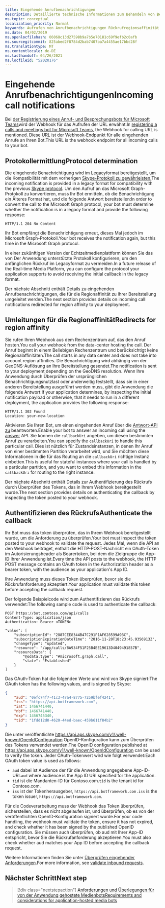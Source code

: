 ```yaml
---
title: Eingehende Anrufbenachrichtigungen
description: Detaillierte technische Informationen zum Behandeln von Benachrichtigungen von eingehenden Anrufen
ms.topic: conceptual
localization_priority: Normal
keywords: Aufrufen von Anrufbenachrichtigungen Rückrufregionsaffinität
ms.date: 04/02/2019
ms.openlocfilehash: 06068c13d27598b9a7b5e70181c69f9efb2c0afb
ms.sourcegitcommit: 825abed2f8784d2bab7407ba7a4455ae17bbd28f
ms.translationtype: MT
ms.contentlocale: de-DE
ms.lasthandoff: 04/26/2021
ms.locfileid: "52020176"
---
```

# <a name="incoming-call-notifications"></a><span data-ttu-id="610e6-104">Eingehende Anrufbenachrichtigungen</span><span class="sxs-lookup"><span data-stu-id="610e6-104">Incoming call notifications</span></span>

<span data-ttu-id="610e6-105">Bei [der Registrierung eines Anruf- und Besprechungsbots für Microsoft Teams](./registering-calling-bot.md#create-new-bot-or-add-calling-capabilities)wird der Webhook für das Aufrufen der URL erwähnt.</span><span class="sxs-lookup"><span data-stu-id="610e6-105">In [registering a calls and meetings bot for Microsoft Teams](./registering-calling-bot.md#create-new-bot-or-add-calling-capabilities), the Webhook for calling URL is mentioned.</span></span> <span data-ttu-id="610e6-106">Diese URL ist der Webhook-Endpunkt für alle eingehenden Anrufe an Ihren Bot.</span><span class="sxs-lookup"><span data-stu-id="610e6-106">This URL is the webhook endpoint for all incoming calls to your bot.</span></span>

## <a name="protocol-determination"></a><span data-ttu-id="610e6-107">Protokollermittlung</span><span class="sxs-lookup"><span data-stu-id="610e6-107">Protocol determination</span></span>

<span data-ttu-id="610e6-108">Die eingehende Benachrichtigung wird im Legacyformat bereitgestellt, um die Kompatibilität mit dem vorherigen [Skype-Protokoll zu gewährleisten.](/azure/bot-service/dotnet/bot-builder-dotnet-real-time-media-concepts?view=azure-bot-service-3.0&preserve-view=true)</span><span class="sxs-lookup"><span data-stu-id="610e6-108">The incoming notification is provided in a legacy format for compatibility with the previous [Skype protocol](/azure/bot-service/dotnet/bot-builder-dotnet-real-time-media-concepts?view=azure-bot-service-3.0&preserve-view=true).</span></span> <span data-ttu-id="610e6-109">Um den Aufruf an das Microsoft Graph-Protokoll zu konvertieren, muss Ihr Bot ermitteln, ob die Benachrichtigung ein Älteres Format hat, und die folgende Antwort bereitstellen:</span><span class="sxs-lookup"><span data-stu-id="610e6-109">In order to convert the call to the Microsoft Graph protocol, your bot must determine whether the notification is in a legacy format and provide the following response:</span></span>

```http
HTTP/1.1 204 No Content
```

<span data-ttu-id="610e6-110">Ihr Bot empfängt die Benachrichtigung erneut, dieses Mal jedoch im Microsoft Graph-Protokoll.</span><span class="sxs-lookup"><span data-stu-id="610e6-110">Your bot receives the notification again, but this time in the Microsoft Graph protocol.</span></span>

<span data-ttu-id="610e6-111">In einer zukünftigen Version der Echtzeitmedienplattform können Sie das von Der Anwendung unterstützte Protokoll konfigurieren, um den anfänglichen Rückruf im Legacyformat zu vermeiden.</span><span class="sxs-lookup"><span data-stu-id="610e6-111">In a future release of the Real-time Media Platform, you can configure the protocol your application supports to avoid receiving the initial callback in the legacy format.</span></span>

<span data-ttu-id="610e6-112">Der nächste Abschnitt enthält Details zu eingehenden Anrufbenachrichtigungen, die für die Regionaffinität zu Ihrer Bereitstellung umgeleitet werden.</span><span class="sxs-lookup"><span data-stu-id="610e6-112">The next section provides details on incoming call notifications redirected for region affinity to your deployment.</span></span>

## <a name="redirects-for-region-affinity"></a><span data-ttu-id="610e6-113">Umleitungen für die Regionaffinität</span><span class="sxs-lookup"><span data-stu-id="610e6-113">Redirects for region affinity</span></span>

<span data-ttu-id="610e6-114">Sie rufen Ihren Webhook aus dem Rechenzentrum auf, das den Anruf hosten.</span><span class="sxs-lookup"><span data-stu-id="610e6-114">You call your webhook from the data-center hosting the call.</span></span> <span data-ttu-id="610e6-115">Der Anruf beginnt in einem Beliebigen Rechenzentrum und berücksichtigt keine Regionalaffinitäten.</span><span class="sxs-lookup"><span data-stu-id="610e6-115">The call starts in any data center and does not take into account region affinities.</span></span> <span data-ttu-id="610e6-116">Die Benachrichtigung wird abhängig von der GeoDNS-Auflösung an Ihre Bereitstellung gesendet.</span><span class="sxs-lookup"><span data-stu-id="610e6-116">The notification is sent to your deployment depending on the GeoDNS resolution.</span></span> <span data-ttu-id="610e6-117">Wenn Ihre Anwendung durch Überprüfen der ursprünglichen Benachrichtigungsnutzlast oder anderweitig feststellt, dass sie in einer anderen Bereitstellung ausgeführt werden muss, gibt die Anwendung die folgende Antwort:</span><span class="sxs-lookup"><span data-stu-id="610e6-117">If your application determines, by inspecting the initial notification payload or otherwise, that it needs to run in a different deployment, the application provides the following response:</span></span>

```http
HTTP/1.1 302 Found
Location: your-new-location
```

<span data-ttu-id="610e6-118">Aktivieren Sie Ihren Bot, um einen eingehenden Anruf über die [Antwort-API zu](https://developer.microsoft.com/graph/docs/api-reference/beta/api/call_answer) beantworten.</span><span class="sxs-lookup"><span data-stu-id="610e6-118">Enable your bot to answer an incoming call using the [answer](https://developer.microsoft.com/graph/docs/api-reference/beta/api/call_answer) API.</span></span> <span data-ttu-id="610e6-119">Sie können die `callbackUri` angeben, um diesen bestimmten Anruf zu verarbeiten.</span><span class="sxs-lookup"><span data-stu-id="610e6-119">You can specify the `callbackUri` to handle this particular call.</span></span> <span data-ttu-id="610e6-120">Dies ist nützlich für Zustandsinstanzen, in denen Ihr Anruf von einer bestimmten Partition verarbeitet wird, und Sie möchten diese Informationen in die für das Routing an die `callbackUri` richtige Instanz einbetten.</span><span class="sxs-lookup"><span data-stu-id="610e6-120">This is useful for stateful instances where your call is handled by a particular partition, and you want to embed this information in the `callbackUri` for routing to the right instance.</span></span>

<span data-ttu-id="610e6-121">Der nächste Abschnitt enthält Details zur Authentifizierung des Rückrufs durch Überprüfen des Tokens, das in Ihrem Webhook bereitgestellt wurde.</span><span class="sxs-lookup"><span data-stu-id="610e6-121">The next section provides details on authenticating the callback by inspecting the token posted to your webhook.</span></span>

## <a name="authenticate-the-callback"></a><span data-ttu-id="610e6-122">Authentifizieren des Rückrufs</span><span class="sxs-lookup"><span data-stu-id="610e6-122">Authenticate the callback</span></span>

<span data-ttu-id="610e6-123">Ihr Bot muss das token überprüfen, das in Ihrem Webhook bereitgestellt wurde, um die Anforderung zu überprüfen.</span><span class="sxs-lookup"><span data-stu-id="610e6-123">Your bot must inspect the token posted to your webhook to validate the request.</span></span> <span data-ttu-id="610e6-124">Jedes Mal, wenn die API an den Webhook beiträget, enthält die HTTP-POST-Nachricht ein OAuth-Token im Autorisierungsheader als Bearertoken, bei dem die Zielgruppe die App-ID Ihrer Anwendung ist.</span><span class="sxs-lookup"><span data-stu-id="610e6-124">Every time the API posts to the webhook, the HTTP POST message contains an OAuth token in the Authorization header as a bearer token, with the audience as your application's App ID.</span></span>

<span data-ttu-id="610e6-125">Ihre Anwendung muss dieses Token überprüfen, bevor sie die Rückrufanforderung akzeptiert.</span><span class="sxs-lookup"><span data-stu-id="610e6-125">Your application must validate this token before accepting the callback request.</span></span>

<span data-ttu-id="610e6-126">Der folgende Beispielcode wird zum Authentifizieren des Rückrufs verwendet:</span><span class="sxs-lookup"><span data-stu-id="610e6-126">The following sample code is used to authenticate the callback:</span></span>

```http
POST https://bot.contoso.com/api/calls
Content-Type: application/json
Authentication: Bearer <TOKEN>

"value": [
    "subscriptionId": "2887CEE8344B47C291F1AF628599A93C",
    "subscriptionExpirationDateTime": "2016-11-20T18:23:45.9356913Z",
    "changeType": "updated",
    "resource": "/app/calls/8A934F51F25B4EE19613D4049491857B",
    "resourceData": {
        "@odata.type": "#microsoft.graph.call",
        "state": "Established"
    }
]
```

<span data-ttu-id="610e6-127">Das OAuth-Token hat die folgenden Werte und wird von Skype signiert:</span><span class="sxs-lookup"><span data-stu-id="610e6-127">The OAuth token has the following values, and is signed by Skype:</span></span>

```json
{
    "aud": "0efc74f7-41c3-47a4-8775-7259bfef4241",
    "iss": "https://api.botframework.com",
    "iat": 1466741440,
    "nbf": 1466741440,
    "exp": 1466745340,
    "tid": "1fdd12d0-4620-44ed-baec-459b611f84b2"
}
```

<span data-ttu-id="610e6-128">Die unter veröffentlichte <https://api.aps.skype.com/v1/.well-known/OpenIdConfiguration> OpenID-Konfiguration kann zum Überprüfen des Tokens verwendet werden.</span><span class="sxs-lookup"><span data-stu-id="610e6-128">The OpenID configuration published at <https://api.aps.skype.com/v1/.well-known/OpenIdConfiguration> can be used to verify the token.</span></span> <span data-ttu-id="610e6-129">Jeder OAuth-Tokenwert wird wie folgt verwendet:</span><span class="sxs-lookup"><span data-stu-id="610e6-129">Each OAuth token value is used as follows:</span></span>

* <span data-ttu-id="610e6-130">`aud` dabei ist Audience der für die Anwendung angegebene App-ID-URI.</span><span class="sxs-lookup"><span data-stu-id="610e6-130">`aud` where audience is the App ID URI specified for the application.</span></span>
* <span data-ttu-id="610e6-131">`tid` ist die Mandanten-ID für Contoso.com.</span><span class="sxs-lookup"><span data-stu-id="610e6-131">`tid` is the tenant id for Contoso.com.</span></span>
* <span data-ttu-id="610e6-132">`iss` ist der Tokenherausgeber, `https://api.botframework.com` .</span><span class="sxs-lookup"><span data-stu-id="610e6-132">`iss` is the token issuer, `https://api.botframework.com`.</span></span>

<span data-ttu-id="610e6-133">Für die Codeverarbeitung muss der Webhook das Token überprüfen, sicherstellen, dass es nicht abgelaufen ist, und überprüfen, ob es von der veröffentlichten OpenID-Konfiguration signiert wurde.</span><span class="sxs-lookup"><span data-stu-id="610e6-133">For your code handling, the webhook must validate the token, ensure it has not expired, and check whether it has been signed by the published OpenID configuration.</span></span> <span data-ttu-id="610e6-134">Sie müssen auch überprüfen, ob aud mit Ihrer App-ID entspricht, bevor Sie die Rückrufanforderung akzeptieren.</span><span class="sxs-lookup"><span data-stu-id="610e6-134">You must also check whether aud matches your App ID before accepting the callback request.</span></span>

<span data-ttu-id="610e6-135">Weitere Informationen finden Sie unter [Überprüfen eingehender Anforderungen](https://github.com/microsoftgraph/microsoft-graph-comms-samples/blob/master/Samples/Common/Sample.Common/Authentication/AuthenticationProvider.cs).</span><span class="sxs-lookup"><span data-stu-id="610e6-135">For more information, see [validate inbound requests](https://github.com/microsoftgraph/microsoft-graph-comms-samples/blob/master/Samples/Common/Sample.Common/Authentication/AuthenticationProvider.cs).</span></span>

## <a name="next-step"></a><span data-ttu-id="610e6-136">Nächster Schritt</span><span class="sxs-lookup"><span data-stu-id="610e6-136">Next step</span></span>

> [!div class="nextstepaction"]
> [<span data-ttu-id="610e6-137">Anforderungen und Überlegungen für von der Anwendung gehostete Medienbots</span><span class="sxs-lookup"><span data-stu-id="610e6-137">Requirements and considerations for application-hosted media bots</span></span>](~/bots/calls-and-meetings/requirements-considerations-application-hosted-media-bots.md)
